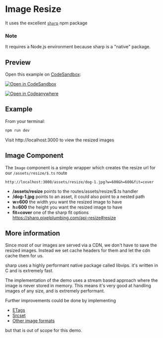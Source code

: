 # Image Resize

It uses the excellent [`sharp`](https://sharp.pixelplumbing.com) npm package

### Note

It requires a Node.js environment because sharp is a "native" package.

## Preview

Open this example on [CodeSandbox](https://codesandbox.com):

[![Open in CodeSandbox](https://codesandbox.io/static/img/play-codesandbox.svg)](https://codesandbox.io/s/github/remix-run/examples/tree/main/image-resize)

[![Open in Codeanywhere](https://codeanywhere.com/img/open-in-codeanywhere-btn.svg)](https://app.codeanywhere.com/#https://github.com/remix-run/examples)

## Example

From your terminal:

```sh
npm run dev
```

Visit http://localhost:3000 to view the resized images

## Image Component

The `Image` component is a simple wrapper which creates the resize url for our `/assets/resize/$.ts` route

```
http://localhost:3000/assets/resize/dog-1.jpg?w=600&h=600&fit=cover
```

- **/assets/resize** points to the routes/assets/resize/$.ts handler
- **/dog-1.jpg** points to an asset, it could also point to a nested path
- **w=600** the width you want the resized image to have
- **h=600** the height you want the resized image to have
- **fit=cover** one of the sharp fit options https://sharp.pixelplumbing.com/api-resize#resize

## More information

Since most of our images are served via a CDN, we don't have to save the resized images.
Instead we set cache headers for them and let the cdn cache them for us.

sharp uses a highly performant native package called libvips.
it's written in C and is extremely fast.

The implementation of the demo uses a stream based approach where the image is never stored in memory.
This means it's very good at handling images of any size, and is extremely performant.

Further improvements could be done by implementing

- [ETags](https://developer.mozilla.org/en-US/docs/Web/HTTP/Headers/ETag)
- [Srcset](https://developer.mozilla.org/en-US/docs/Learn/HTML/Multimedia_and_embedding/Responsive_images)
- [Other image formats](https://developer.mozilla.org/en-US/docs/Web/Media/Formats/Image_types)

but that is out of scope for this demo.
